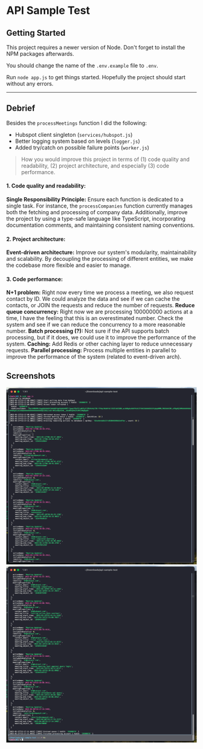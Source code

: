 # API Sample Test

## Getting Started

This project requires a newer version of Node. Don't forget to install the NPM packages afterwards.

You should change the name of the ```.env.example``` file to ```.env```.

Run ```node app.js``` to get things started. Hopefully the project should start without any errors.

---

## Debrief

Besides the `processMeetings` function I did the following:
- Hubspot client singleton (`services/hubspot.js`)
- Better logging system based on levels (`logger.js`)
- Added try/catch on possible failure points (`worker.js`)

> How you would improve this project in terms of (1) code quality and readability, (2) project architecture, and especially (3) code performance.

#### 1. Code quality and readability:
**Single Responsibility Principle:** Ensure each function is dedicated to a single task. For instance, the `processCompanies` function currently manages both the fetching and processing of company data. Additionally, improve the project by using a type-safe language like TypeScript, incorporating documentation comments, and maintaining consistent naming conventions.

#### 2. Project architecture:
**Event-driven architecture:** Improve our system's modularity, maintainability and scalability. By decoupling the processing of different entities, we make the codebase more flexible and easier to manage.

#### 3. Code performance:
**N+1 problem:** Right now every time we process a meeting, we also request contact by ID. We could analyze the data and see if we can cache the contacts, or JOIN the requests and reduce the number of requests.
**Reduce queue concurrency:** Right now we are processing 100000000 actions at a time, I have the feeling that this is an overestimated number. Check the system and see if we can reduce the concurrency to a more reasonable number.
**Batch processing (?):** Not sure if the API supports batch processing, but if it does, we could use it to improve the performance of the system.
**Caching:** Add Redis or other caching layer to reduce unnecessary requests.
**Parallel processing:** Process multiple entities in parallel to improve the performance of the system (related to event-driven arch).

## Screenshots

![Screenshot 1](./screenshot-1.png)
![Screenshot 2](./screenshot-2.png)